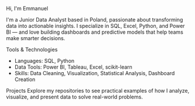 Hi, I'm Emmanuel 

I'm a Junior Data Analyst based in Poland, passionate about transforming data into actionable insights. I specialize in SQL, Excel, Python, and Power BI — and love building dashboards and predictive models that help teams make smarter decisions.

Tools & Technologies
- Languages: SQL, Python
- Data Tools: Power BI, Tableau, Excel, scikit-learn
- Skills: Data Cleaning, Visualization, Statistical Analysis, Dashboard Creation

Projects
Explore my repositories to see practical examples of how I analyze, visualize, and present data to solve real-world problems.


